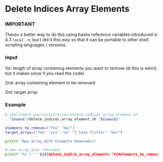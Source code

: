 # Delete Indices Array Elements

### IMPORTANT

Theres a better way to do this using bashs reference variables introduced in 4.3 `local -n`, but I did it this way so that it can be portable to other shell scripting languages / versions. 

### Input

1st: length of array containing elements you want to remove (ik this is weird, but it makes since if you read the code)

2nd: array containing element to be removed

3rd: target array

### Example

```bash
# shellcheck source=libraries/delete_indices_array_element.sh 
. "$sauce"/delete_indices_array_element.sh "${sauce}"

elements_to_remove=("foo" "bar")
target_array=("foo" "yes" "no" "I hate flutter" "bar")

printf "New Array With Elements Removed\n"

# new array gets returned 
printf "%s | " "${$(delete_indice_array_elements "${#elements_to_remove[@]}" "${elements_to_remove[@]}" "${target_array[@]}")[@]}"
```
